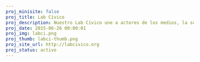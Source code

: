 ```yaml
---
proj_minisite: false
proj_title: Lab Cívico
proj_description: Nuestro Lab Cívico une a actores de los medios, la sociedad civil, la academia, el diseño, el desarrollo web y activismo, que quiere luchar por causas sociales comunes. A través de esta metodología creamos colaborativamente herramientas efectivas y multidisciplinarias para crear, planear, e implementar herramientas tecnológicas que promueven el cambio social. 
proj_date: 2015-06-26 00:00:01
proj_img: labci.png
proj_thumb: labci-thumb.png
proj_site_url: http://labcivico.org
proj_status: activo
---
```

